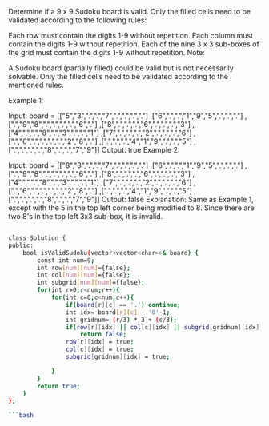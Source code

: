  
Determine if a 9 x 9 Sudoku board is valid. Only the filled cells need to be validated according to the following rules:

Each row must contain the digits 1-9 without repetition.
Each column must contain the digits 1-9 without repetition.
Each of the nine 3 x 3 sub-boxes of the grid must contain the digits 1-9 without repetition.
Note:

A Sudoku board (partially filled) could be valid but is not necessarily solvable.
Only the filled cells need to be validated according to the mentioned rules.
 

Example 1:


Input: board = 
[["5","3",".",".","7",".",".",".","."]
,["6",".",".","1","9","5",".",".","."]
,[".","9","8",".",".",".",".","6","."]
,["8",".",".",".","6",".",".",".","3"]
,["4",".",".","8",".","3",".",".","1"]
,["7",".",".",".","2",".",".",".","6"]
,[".","6",".",".",".",".","2","8","."]
,[".",".",".","4","1","9",".",".","5"]
,[".",".",".",".","8",".",".","7","9"]]
Output: true
Example 2:

Input: board = 
[["8","3",".",".","7",".",".",".","."]
,["6",".",".","1","9","5",".",".","."]
,[".","9","8",".",".",".",".","6","."]
,["8",".",".",".","6",".",".",".","3"]
,["4",".",".","8",".","3",".",".","1"]
,["7",".",".",".","2",".",".",".","6"]
,[".","6",".",".",".",".","2","8","."]
,[".",".",".","4","1","9",".",".","5"]
,[".",".",".",".","8",".",".","7","9"]]
Output: false
Explanation: Same as Example 1, except with the 5 in the top left corner being modified to 8. Since there are two 8's in the top left 3x3 sub-box, it is invalid.




```bash

class Solution {
public:
    bool isValidSudoku(vector<vector<char>>& board) {
        const int num=9;
        int row[num][num]={false};
        int col[num][num]={false};
        int subgrid[num][num]={false};
        for(int r=0;r<num;r++){
            for(int c=0;c<num;c++){
                if(board[r][c] == '.') continue;
                int idx= board[r][c] - '0'-1;
                int gridnum= (r/3) * 3 + (c/3);
                if(row[r][idx] || col[c][idx] || subgrid[gridnum][idx])
                    return false;
                row[r][idx] = true;
                col[c][idx] = true;
                subgrid[gridnum][idx] = true;

            }
        }
        return true;
    }
};

```bash
